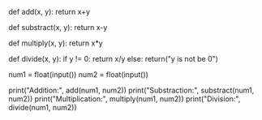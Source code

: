 def add(x, y):
    return x+y

def substract(x, y):
    return x-y

def multiply(x, y):
    return x*y

def divide(x, y):
    if y != 0:
        return x/y
    else:
        return("y is not be 0")


num1 = float(input())
num2 = float(input())

print("Addition:", add(num1, num2))
print("Substraction:", substract(num1, num2))
print("Multiplication:", multiply(num1, num2))
print("Division:", divide(num1, num2))
